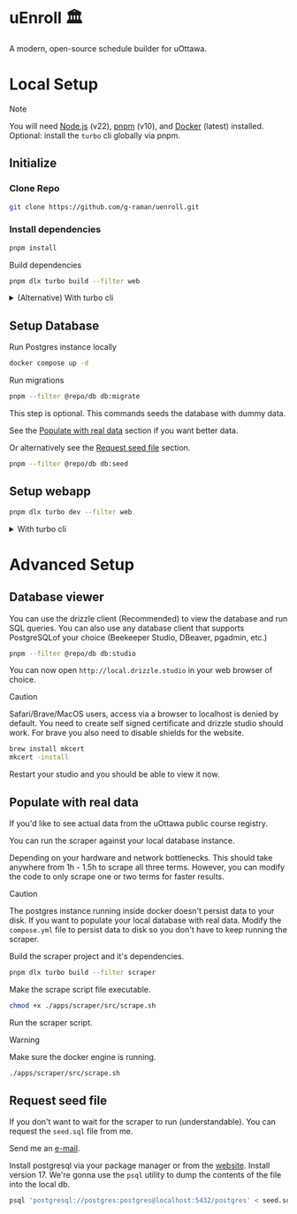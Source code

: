 # uEnroll 🏛️

A modern, open-source schedule builder for uOttawa.

# Local Setup

> [!NOTE]
> You will need [Node.js](https://nodejs.org/en) (v22), [pnpm](https://pnpm.io/) (v10), and [Docker](https://www.docker.com/) (latest) installed.
> Optional: install the `turbo` cli globally via pnpm.

## Initialize

### Clone Repo

```bash
git clone https://github.com/g-raman/uenroll.git
```

### Install dependencies

```bash
pnpm install
```

Build dependencies

```bash
pnpm dlx turbo build --filter web
```

<details>
    <summary>(Alternative) With turbo cli</summary>

```bash
turbo build --filter web
```

</details>

## Setup Database

Run Postgres instance locally

```bash
docker compose up -d
```

Run migrations

```bash
pnpm --filter @repo/db db:migrate
```

This step is optional. This commands seeds the database with dummy data.

See the [Populate with real data](#populate-with-real-data) section if you want better data.

Or alternatively see the [Request seed file](#request-seed-file) section.

```bash
pnpm --filter @repo/db db:seed
```

## Setup webapp

```bash
pnpm dlx turbo dev --filter web
```

<details>
    <summary>With turbo cli</summary>

```bash
turbo dev --filter web
```

</details>

# Advanced Setup

## Database viewer

You can use the drizzle client (Recommended) to view the database and run SQL queries.
You can also use any database client that supports PostgreSQLof your choice (Beekeeper Studio, DBeaver, pgadmin, etc.)

```bash
pnpm --filter @repo/db db:studio
```

You can now open `http://local.drizzle.studio` in your web browser of choice.

> [!CAUTION]
> Safari/Brave/MacOS users, access via a browser to localhost is denied by default.
> You need to create self signed certificate and drizzle studio should work.
> For brave you also need to disable shields for the website.

```bash
brew install mkcert
mkcert -install
```

Restart your studio and you should be able to view it now.

## Populate with real data

If you'd like to see actual data from the uOttawa public course registry.

You can run the scraper against your local database instance.

Depending on your hardware and network bottlenecks. This should take anywhere from 1h - 1.5h to scrape all three terms.
However, you can modify the code to only scrape one or two terms for faster results.

> [!CAUTION]
> The postgres instance running inside docker doesn't persist data to your disk.
> If you want to populate your local database with real data.
> Modify the `compose.yml` file to persist data to disk so you don't have to keep running the scraper.

Build the scraper project and it's dependencies.

```bash
pnpm dlx turbo build --filter scraper
```

Make the scrape script file executable.

```bash
chmod +x ./apps/scraper/src/scrape.sh
```

Run the scraper script.

> [!WARNING]
> Make sure the docker engine is running.

```bash
./apps/scraper/src/scrape.sh
```

## Request seed file

If you don't want to wait for the scraper to run (understandable). You can request the `seed.sql` file from me.

Send me an [e-mail](mailto:gr.gupta.raman@gmail.com).

Install postgresql via your package manager or from the [website](https://www.postgresql.org/).
Install version 17. We're gonna use the `psql` utility to dump the contents of the file into the local db.

```bash
psql 'postgresql://postgres:postgres@localhost:5432/postgres' < seed.sql
```
